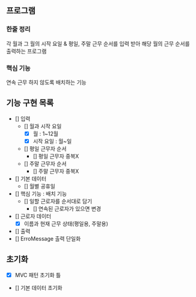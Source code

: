 ##  프로그램
### 한줄 정리
각 월과 그 월의 시작 요일 & 평일, 주말 근무 순서를 입력 받아 해당 월의 근무 순서를 출력하는 프로그램
### 핵심 기능
연속 근무 하지 않도록 배치하는 기능

## 기능 구현 목록
- [] 입력
  - [] 월과 시작 요일
    - [x] 월 : 1~12월
    - [x] 시작 요일 : 월~일
  - [] 평일 근무자 순서
    - [] 평일 근무자 중복X
  - [] 주말 근무자 순서
    - [] 주말 근무자 중복X
- [] 기본 데이터
  - [] 월별 공휴일
- [] 핵심 기능 : 배치 기능
  - [] 일할 근로자를 순서대로 담기
    - [] 연속된 근로자가 있으면 변경 
- [] 근로자 데이터
  - [x] 이름과 현재 근무 상태(평일용, 주말용)
- [] 출력
- [] ErroMessage 출력 단일화

## 초기화
- [x] MVC 패턴 초기화 틀
- [] 기본 데이터 초기화 
